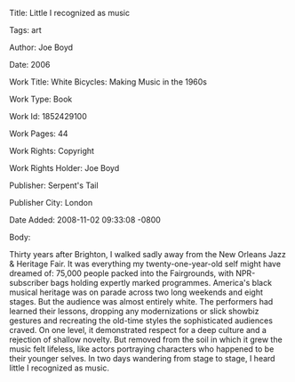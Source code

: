 Title:  Little I recognized as music

Tags:   art

Author: Joe Boyd

Date:   2006

Work Title: White Bicycles: Making Music in the 1960s

Work Type: Book

Work Id: 1852429100

Work Pages: 44

Work Rights: Copyright

Work Rights Holder: Joe Boyd

Publisher: Serpent's Tail

Publisher City: London

Date Added: 2008-11-02 09:33:08 -0800

Body: 

Thirty years after Brighton, I walked sadly away from the New Orleans Jazz &amp; Heritage Fair. It was everything my twenty-one-year-old self might have dreamed of: 75,000 people packed into the Fairgrounds, with NPR-subscriber bags holding expertly marked programmes. America's black musical heritage was on parade across two long weekends and eight stages. But the audience was almost entirely white. The performers had learned their lessons, dropping any modernizations or slick showbiz gestures and recreating the old-time styles the sophisticated audiences craved. On one level, it demonstrated respect for a deep culture and a rejection of shallow novelty. But removed from the soil in which it grew the music felt lifeless, like actors portraying characters who happened to be their younger selves. In two days wandering from stage to stage, I heard little I recognized as music.


